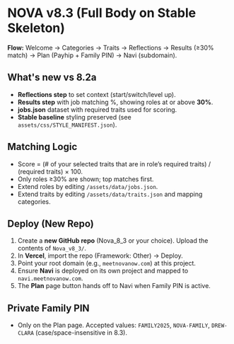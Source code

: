 
# NOVA v8.3 (Full Body on Stable Skeleton)

**Flow:** Welcome → Categories → Traits → Reflections → Results (≥30% match) → Plan (Payhip + Family PIN) → Navi (subdomain).

## What's new vs 8.2a
- **Reflections step** to set context (start/switch/level up).
- **Results step** with job matching %, showing roles at or above **30%**.
- **jobs.json** dataset with required traits used for scoring.
- **Stable baseline** styling preserved (see `assets/css/STYLE_MANIFEST.json`).

## Matching Logic
- Score = (# of your selected traits that are in role’s required traits) / (required traits) × 100.
- Only roles ≥30% are shown; top matches first.
- Extend roles by editing `/assets/data/jobs.json`.
- Extend traits by editing `/assets/data/traits.json` and mapping categories.

## Deploy (New Repo)
1) Create a **new GitHub repo** (Nova_8_3 or your choice). Upload the contents of `Nova_v8_3/`.
2) In **Vercel**, import the repo (Framework: Other) → Deploy.
3) Point your root domain (e.g., `meetnovanow.com`) at this project.
4) Ensure **Navi** is deployed on its own project and mapped to `navi.meetnovanow.com`.
5) The **Plan** page button hands off to Navi when Family PIN is active.

## Private Family PIN
- Only on the Plan page. Accepted values: `FAMILY2025`, `NOVA-FAMILY`, `DREW-CLARA` (case/space-insensitive in 8.3).
